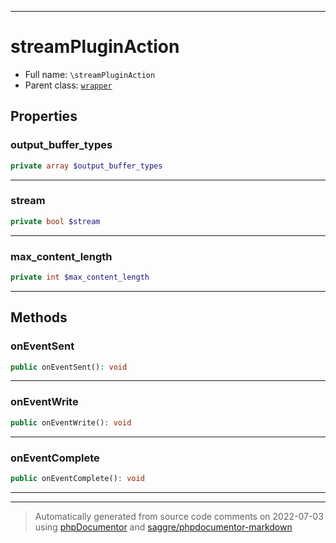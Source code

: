 ***

# streamPluginAction





* Full name: `\streamPluginAction`
* Parent class: [`wrapper`](./yxorP/inc/wrapper.md)



## Properties


### output_buffer_types



```php
private array $output_buffer_types
```






***

### stream



```php
private bool $stream
```






***

### max_content_length



```php
private int $max_content_length
```






***

## Methods


### onEventSent



```php
public onEventSent(): void
```











***

### onEventWrite



```php
public onEventWrite(): void
```











***

### onEventComplete



```php
public onEventComplete(): void
```











***


***
> Automatically generated from source code comments on 2022-07-03 using [phpDocumentor](http://www.phpdoc.org/) and [saggre/phpdocumentor-markdown](https://github.com/Saggre/phpDocumentor-markdown)
